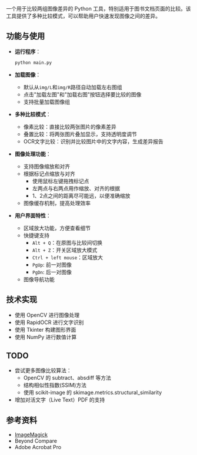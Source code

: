 
一个用于比较两组图像差异的 Python 工具，特别适用于图书文档页面的比较。该工具提供了多种比较模式，可以帮助用户快速发现图像之间的差异。

## 功能与使用

- **运行程序**：
   ```bash
   python main.py
   ```

- **加载图像**：
   - 默认从`img/L`和`img/R`路径自动加载左右图组
   - 点击"加载左图"和"加载右图"按钮选择要比较的图像
   - 支持批量加载图像组

- **多种比较模式**：
  - 像素比较：直接比较两张图片的像素差异
  - 叠置比较：将两张图片叠加显示，支持透明度调节
  - OCR文字比较：识别并比较图片中的文字内容，生成差异报告

- **图像处理功能**：
  - 支持图像缩放和对齐
  - 根据标记点缩放与对齐
    - 使用鼠标左键拖拽标记点
    - 左两点与右两点用作缩放、对齐的根据
    - 1、2点之间的距离尽可能远，以便准确缩放
  - 图像缓存机制，提高处理效率

- **用户界面特性**：
  - 区域放大功能，方便查看细节
  - 快捷键支持
    - `Alt + Q`：在原图与比较间切换
    - `Alt + Z`：开关区域放大模式
    - `Ctrl + left mouse`：区域放大
    - `PgUp`: 前一对图像
    - `PgDn`: 后一对图像
  - 图像导航功能

## 技术实现

- 使用 OpenCV 进行图像处理
- 使用 RapidOCR 进行文字识别
- 使用 Tkinter 构建图形界面
- 使用 NumPy 进行数值计算

## TODO

- 尝试更多图像比较算法：
  - OpenCV 的 subtract、absdiff 等方法
  - 结构相似性指数(SSIM)方法
  - 使用 scikit-image 的 skimage.metrics.structural_similarity
- 增加对活文字（Live Text）PDF 的支持

## 参考资料

- [ImageMagick](https://stackoverflow.com/questions/5132749/diff-an-image-using-imagemagick)
- Beyond Compare
- Adobe Acrobat Pro

